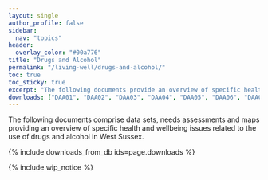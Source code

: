 ```yaml
---
layout: single
author_profile: false
sidebar:
  nav: "topics"
header:
  overlay_color: "#00a776"
title: "Drugs and Alcohol"
permalink: "/living-well/drugs-and-alcohol/"
toc: true
toc_sticky: true
excerpt: "The following documents provide an overview of specific health and wellbeing issues related to the use of frugs and alcohol in West Sussex."
downloads: ["DAA01", "DAA02", "DAA03", "DAA04", "DAA05", "DAA06", "DAA07", "DAA08", "DAA09", "DAA10", "DAA11", "DAA12"]
---
```


The following documents comprise data sets, needs assessments and maps providing an overview of specific health and wellbeing issues related to the use of drugs and alcohol in West Sussex.

{% include downloads_from_db ids=page.downloads %}

{% include wip_notice %}